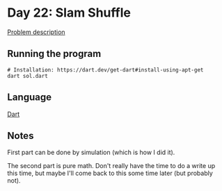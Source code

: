 # Day 22: Slam Shuffle

[Problem description](https://adventofcode.com/2019/day/22)

## Running the program
```
# Installation: https://dart.dev/get-dart#install-using-apt-get
dart sol.dart
```

## Language
[Dart](https://en.wikipedia.org/wiki/Dart_(programming_language))

## Notes
First part can be done by simulation (which is how I did it).

The second part is pure math. Don't really have the time to do a write up
this time, but maybe I'll come back to this some time later (but probably
not).
